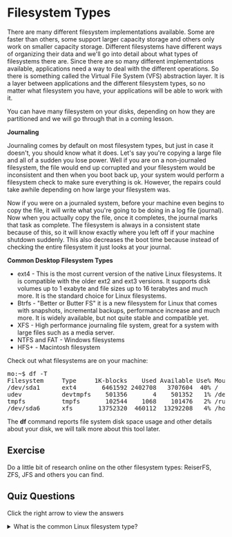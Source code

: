 # Filesystem Types

There are many different filesystem implementations available. Some are faster than others, some support larger capacity storage and others only work on smaller capacity storage. Different filesystems have different ways of organizing their data and we'll go into detail about what types of filesystems there are. Since there are so many different implementations available, applications need a way to deal with the different operations. So there is something called the Virtual File System (VFS) abstraction layer. It is a layer between applications and the different filesystem types, so no matter what filesystem you have, your applications will be able to work with it. 

You can have many filesystem on your disks, depending on how they are partitioned and we will go through that in a coming lesson.

<b>Journaling</b>

Journaling comes by default on most filesystem types, but just in case it doesn't, you should know what it does. Let's say you're copying a large file and all of a sudden you lose power. Well if you are on a non-journaled filesystem, the file would end up corrupted and your filesystem would be inconsistent and then  when you boot back up, your system would perform a filesystem check to make sure everything is ok. However, the repairs could take awhile depending on how large your filesystem was. 

Now if you were on a journaled system, before your machine even begins to copy the file, it will write what you're going to be doing in a log file (journal). Now when you actually copy the file, once it completes, the journal marks that task as complete. The filesystem is always in a consistent state because of this, so it will know exactly where you left off if your machine shutdown suddenly. This also decreases the boot time because instead of checking the entire filesystem it just looks at your journal.

<b>Common Desktop Filesystem Types</b>

<ul>
<li>ext4 - This is the most current version of the native Linux filesystems. It is compatible with the older ext2 and ext3 versions. It supports disk volumes up to 1 exabyte and file sizes up to 16 terabytes and much more. It is the standard choice for Linux filesystems.</li>
<li>Btrfs - "Better or Butter FS" it is a new filesystem for Linux that comes with snapshots, incremental backups, performance increase and much more. It is widely available, but not quite stable and compatible yet.</li>
<li>XFS - High performance journaling file system, great for a system with large files such as a media server.</li>
<li>NTFS and FAT - Windows filesystems</li>
<li>HFS+ - Macintosh filesystem</li>
</ul>

Check out what filesystems are on your machine: 

<pre>
mo:~$ df -T
Filesystem     Type     1K-blocks    Used Available Use% Mounted on
/dev/sda1      ext4       6461592 2402708   3707604  40% /
udev           devtmpfs    501356       4    501352   1% /dev
tmpfs          tmpfs       102544    1068    101476   2% /run
/dev/sda6      xfs       13752320  460112  13292208   4% /home
</pre>

The <b>df</b> command reports file system disk space usage and other details about your disk, we will talk more about this tool later.

## Exercise

Do a little bit of research online on the other filesystem types: ReiserFS, ZFS, JFS and others you can find.

## Quiz Questions 

Click the right arrow to view the answers

<details>
<summary>What is the common Linux filesystem type?</summary>
ext4
</details>
